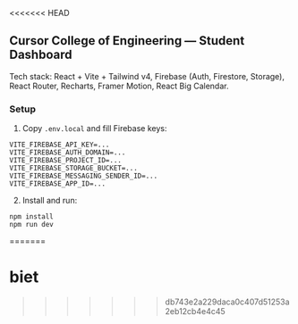 <<<<<<< HEAD
## Cursor College of Engineering — Student Dashboard

Tech stack: React + Vite + Tailwind v4, Firebase (Auth, Firestore, Storage), React Router, Recharts, Framer Motion, React Big Calendar.

### Setup
1. Copy `.env.local` and fill Firebase keys:
```
VITE_FIREBASE_API_KEY=...
VITE_FIREBASE_AUTH_DOMAIN=...
VITE_FIREBASE_PROJECT_ID=...
VITE_FIREBASE_STORAGE_BUCKET=...
VITE_FIREBASE_MESSAGING_SENDER_ID=...
VITE_FIREBASE_APP_ID=...
```
2. Install and run:
```
npm install
npm run dev
```


=======
# biet
>>>>>>> db743e2a229daca0c407d51253a2eb12cb4e4c45
